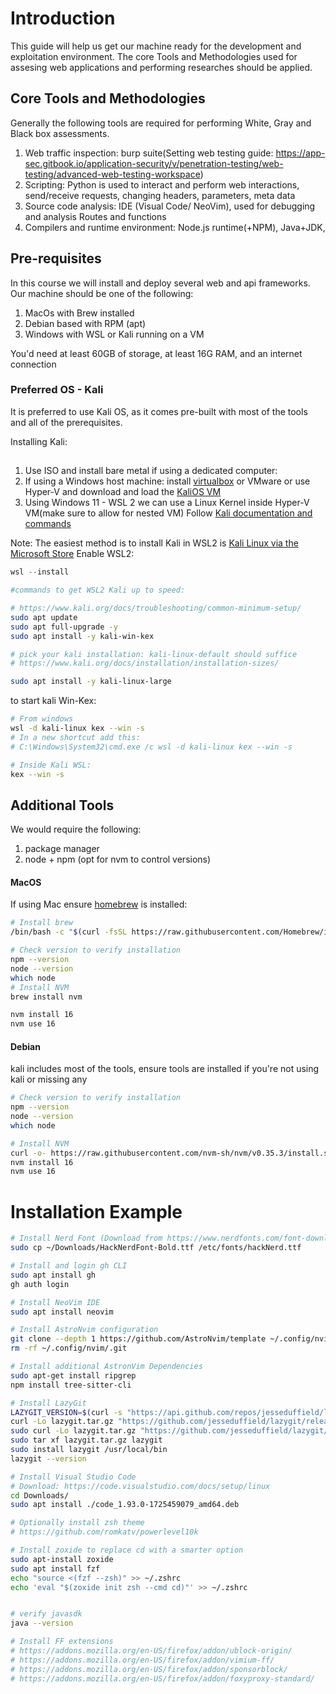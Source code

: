 # Introduction
This guide will help us get our machine ready for the development and exploitation environment.
The core Tools and Methodologies used for assesing web applications and performing researches should be applied.

## Core Tools and Methodologies
Generally the following tools are required for performing White, Gray and Black box assessments.

1. Web traffic inspection: burp suite(Setting web testing guide: https://app-sec.gitbook.io/application-security/v/penetration-testing/web-testing/advanced-web-testing-workspace)
2. Scripting: Python is used to interact and perform web interactions, send/receive requests, changing headers, parameters, meta data
3. Source code analysis: IDE (Visual Code/ NeoVim), used for debugging and analysis Routes and functions
4. Compilers and runtime environment: Node.js runtime(+NPM), Java+JDK, 

## Pre-requisites
In this course we will install and deploy several web and api frameworks. 
Our machine should be one of the following: 
1. MacOs with Brew installed
2. Debian based with RPM (apt)
3. Windows with WSL or Kali running on a VM

You'd need at least 60GB of storage, at least 16G RAM, and an internet connection

### Preferred OS - Kali
It is preferred to use Kali OS, as it comes pre-built with most of the tools and all of the prerequisites.

Installing Kali:
##
1. Use ISO and install bare metal if using a dedicated computer:
2. If using a Windows host machine: install [virtualbox](https://www.virtualbox.org/wiki/Download_Old_Builds_6_0) or VMware or use Hyper-V and download and load the [KaliOS VM](https://www.kali.org/get-kali/#kali-virtual-machines)
3. Using Windows 11 - WSL 2 we can use a Linux Kernel inside Hyper-V VM(make sure to allow for nested VM) Follow [Kali documentation and commands](https://www.kali.org/docs/wsl/wsl-preparations/#quick-method)

Note: The easiest method is to install Kali in WSL2 is [Kali Linux via the Microsoft Store](https://www.kali.org/docs/wsl/wsl-preparations/#kali-in-microsoft-store)
Enable WSL2:
```powershell
wsl --install
```
```bash
#commands to get WSL2 Kali up to speed:

# https://www.kali.org/docs/troubleshooting/common-minimum-setup/
sudo apt update 
sudo apt full-upgrade -y
sudo apt install -y kali-win-kex

# pick your kali installation: kali-linux-default should suffice
# https://www.kali.org/docs/installation/installation-sizes/

sudo apt install -y kali-linux-large
```

to start kali Win-Kex:
```bash
# From windows
wsl -d kali-linux kex --win -s
# In a new shortcut add this:
# C:\Windows\System32\cmd.exe /c wsl -d kali-linux kex --win -s

# Inside Kali WSL:
kex --win -s
```


## Additional Tools
We would require the following:
1. package manager
2. node + npm (opt for nvm to control versions)
#### MacOS
If using Mac ensure [homebrew](https://brew.sh/) is installed:
```bash
# Install brew
/bin/bash -c "$(curl -fsSL https://raw.githubusercontent.com/Homebrew/install/HEAD/install.sh)"

# Check version to verify installation
npm --version
node --version
which node
# Install NVM
brew install nvm

nvm install 16
nvm use 16
```


#### Debian
kali includes most of the tools, ensure tools are installed if you're not using kali or missing any

```bash
# Check version to verify installation
npm --version
node --version
which node

# Install NVM
curl -o- https://raw.githubusercontent.com/nvm-sh/nvm/v0.35.3/install.sh | bash
nvm install 16
nvm use 16
```

# Installation Example
```bash
# Install Nerd Font (Download from https://www.nerdfonts.com/font-downloads)
sudo cp ~/Downloads/HackNerdFont-Bold.ttf /etc/fonts/hackNerd.ttf

# Install and login gh CLI
sudo apt install gh
gh auth login

# Install NeoVim IDE
sudo apt install neovim

# Install AstroNvim configuration
git clone --depth 1 https://github.com/AstroNvim/template ~/.config/nvim
rm -rf ~/.config/nvim/.git

# Install additional AstronVim Dependencies
sudo apt-get install ripgrep
npm install tree-sitter-cli

# Install LazyGit
LAZYGIT_VERSION=$(curl -s "https://api.github.com/repos/jesseduffield/lazygit/releases/latest" | grep -Po '"tag_name": "v\K[^"]*')
curl -Lo lazygit.tar.gz "https://github.com/jesseduffield/lazygit/releases/latest/download/lazygit_${LAZYGIT_VERSION}_Linux_x86_64.tar.gz"
sudo curl -Lo lazygit.tar.gz "https://github.com/jesseduffield/lazygit/releases/latest/download/lazygit_${LAZYGIT_VERSION}_Linux_x86_64.tar.gz"
sudo tar xf lazygit.tar.gz lazygit
sudo install lazygit /usr/local/bin
lazygit --version

# Install Visual Studio Code
# Download: https://code.visualstudio.com/docs/setup/linux
cd Downloads/
sudo apt install ./code_1.93.0-1725459079_amd64.deb 

# Optionally install zsh theme
# https://github.com/romkatv/powerlevel10k

# Install zoxide to replace cd with a smarter option
sudo apt-install zoxide
sudo apt install fzf
echo "source <(fzf --zsh)" >> ~/.zshrc
echo 'eval "$(zoxide init zsh --cmd cd)"' >> ~/.zshrc


# verify javasdk
java --version

# Install FF extensions
# https://addons.mozilla.org/en-US/firefox/addon/ublock-origin/
# https://addons.mozilla.org/en-US/firefox/addon/vimium-ff/
# https://addons.mozilla.org/en-US/firefox/addon/sponsorblock/
# https://addons.mozilla.org/en-US/firefox/addon/foxyproxy-standard/
```
